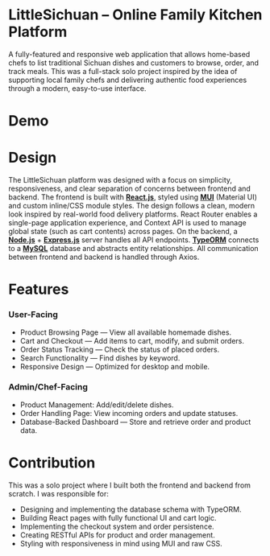 # LittleSichuan – Online Family Kitchen Platform
A fully-featured and responsive web application that allows home-based chefs to list traditional Sichuan dishes and customers to browse, order, and track meals. This was a full-stack solo project inspired by the idea of supporting local family chefs and delivering authentic food experiences through a modern, easy-to-use interface.

# Demo


# Design
The LittleSichuan platform was designed with a focus on simplicity, responsiveness, and clear separation of concerns between frontend and backend.
The frontend is built with [**React.js**](#React.js), styled using [**MUI**](#MUI) (Material UI) and custom inline/CSS module styles. The design follows a clean, modern look inspired by real-world food delivery platforms.
React Router enables a single-page application experience, and Context API is used to manage global state (such as cart contents) across pages.
On the backend, a [**Node.js**](#Node.js) + [**Express.js**](#Express.j) server handles all API endpoints. [**TypeORM**](#TypeORM) connects to a [**MySQL**](#MySQL) database and abstracts entity relationships.
All communication between frontend and backend is handled through Axios.

# Features
### User-Facing
- Product Browsing Page — View all available homemade dishes.
- Cart and Checkout — Add items to cart, modify, and submit orders.
- Order Status Tracking — Check the status of placed orders.
- Search Functionality — Find dishes by keyword.
- Responsive Design — Optimized for desktop and mobile.

### Admin/Chef-Facing
- Product Management: Add/edit/delete dishes.
- Order Handling Page: View incoming orders and update statuses.
- Database-Backed Dashboard — Store and retrieve order and product data.

# Contribution
This was a solo project where I built both the frontend and backend from scratch.
I was responsible for:
- Designing and implementing the database schema with TypeORM.
- Building React pages with fully functional UI and cart logic.
- Implementing the checkout system and order persistence.
- Creating RESTful APIs for product and order management.
- Styling with responsiveness in mind using MUI and raw CSS.


